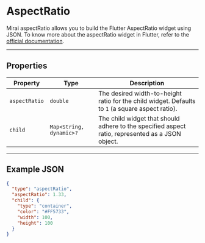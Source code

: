 # AspectRatio

Mirai aspectRatio allows you to build the Flutter AspectRatio widget using JSON.
To know more about the aspectRatio widget in Flutter, refer to the [official documentation](https://api.flutter.dev/flutter/widgets/AspectRatio-class.html).

---

## Properties

| Property      | Type                    | Description                                                                                      |
| ------------- | ----------------------- | ------------------------------------------------------------------------------------------------ |
| `aspectRatio` | `double`                | The desired width-to-height ratio for the child widget. Defaults to `1` (a square aspect ratio). |
| `child`       | `Map<String, dynamic>?` | The child widget that should adhere to the specified aspect ratio, represented as a JSON object. |

---

## Example JSON

```json
{
  "type": "aspectRatio",
  "aspectRatio": 1.33,
  "child": {
    "type": "container",
    "color": "#FF5733",
    "width": 100,
    "height": 100
  }
}
```
